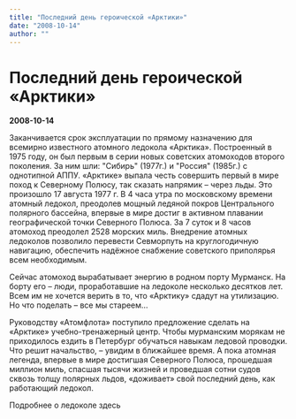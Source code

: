 ```yaml
---
title: "Последний день героической «Арктики»"
date: "2008-10-14"
author: ""
---
```


# Последний день героической «Арктики»

**2008-10-14** 

Заканчивается срок эксплуатации по прямому назначению для всемирно известного атомного ледокола «Арктика». Построенный в 1975 году, он был первым в серии новых советских атомоходов второго поколения. За ним шли: "Сибирь" (1977г.) и "Россия" (1985г.) с однотипной АППУ. «Арктике»  выпала честь совершить первый в мире поход к Северному Полюсу, так сказать напрямик – через льды. Это произошло 17 августа 1977 г. В 4 часа утра по московскому времени атомный ледокол, преодолев мощный ледяной покров Центрального полярного бассейна, впервые в мире достиг в активном плавании географической точки Северного Полюса. За 7 суток и 8 часов атомоход преодолел 2528 морских миль. Внедрение атомных ледоколов позволило перевести Севморпуть на круглогодичную навигацию, обеспечить надёжное снабжение советского приполярья всем необходимым.

Сейчас атомоход вырабатывает энергию в родном порту Мурманск. На борту его – люди, проработавшие на ледоколе несколько десятков лет. Всем им не хочется верить в то, что «Арктику» сдадут на утилизацию. Но что поделать – все мы стареем…

Руководству «Атомфлота» поступило предложение сделать на «Арктике» учебно-тренажерный центр. Чтобы мурманским морякам не приходилось ездить в Петербург обучаться навыкам ледовой проводки. Что решит начальство, – увидим в ближайшее время. А пока атомная легенда, впервые в мире достигшая Северного Полюса, прошедшая миллион миль, спасшая тысячи жизней и проведшая сотни судов сквозь толщу полярных льдов, «доживает» свой последний день, как работающий ледокол.

Подробнее о ледоколе здесь